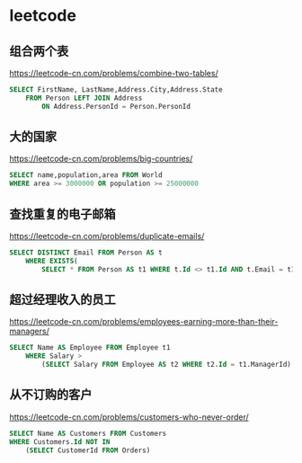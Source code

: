 # leetcode

## 组合两个表

<https://leetcode-cn.com/problems/combine-two-tables/>

```sql
SELECT FirstName, LastName,Address.City,Address.State
    FROM Person LEFT JOIN Address
        ON Address.PersonId = Person.PersonId
```

## 大的国家

<https://leetcode-cn.com/problems/big-countries/>

```sql
SELECT name,population,area FROM World
WHERE area >= 3000000 OR population >= 25000000
```

## 查找重复的电子邮箱

<https://leetcode-cn.com/problems/duplicate-emails/>

```sql 
SELECT DISTINCT Email FROM Person AS t
    WHERE EXISTS(
        SELECT * FROM Person AS t1 WHERE t.Id <> t1.Id AND t.Email = t1.Email)
```

## 超过经理收入的员工

<https://leetcode-cn.com/problems/employees-earning-more-than-their-managers/>

```sql
SELECT Name AS Employee FROM Employee t1
    WHERE Salary > 
        (SELECT Salary FROM Employee AS t2 WHERE t2.Id = t1.ManagerId)
```

## 从不订购的客户

<https://leetcode-cn.com/problems/customers-who-never-order/>

```sql
SELECT Name AS Customers FROM Customers 
WHERE Customers.Id NOT IN
    (SELECT CustomerId FROM Orders)
```